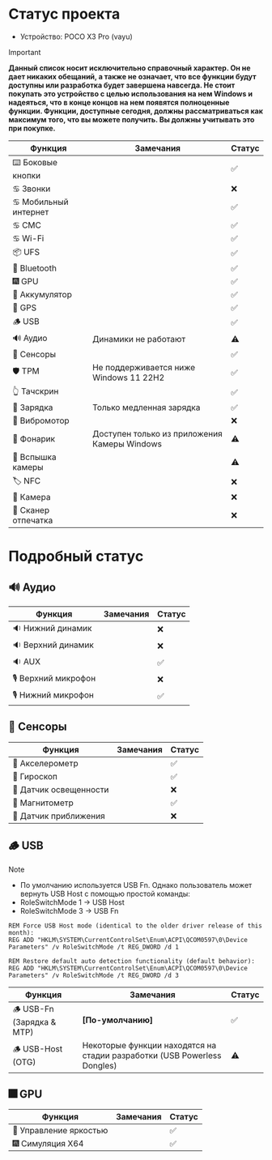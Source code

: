 # Статус проекта
- Устройство: POCO X3 Pro (vayu)
> [!IMPORTANT]
> **Данный список носит исключительно справочный характер. Он не дает никаких обещаний, а также не означает, что все функции будут доступны или разработка будет завершена навсегда. Не стоит покупать это устройство с целью использования на нем Windows и надеяться, что в конце концов на нем появятся полноценные функции. Функции, доступные сегодня, должны рассматриваться как максимум того, что вы можете получить. Вы должны учитывать это при покупке.**

| Функция               | Замечания                                    | Статус         |
|-----------------------|----------------------------------------------|----------------|
| ⌨️ Боковые кнопки     |                                              | ✅            |
| ♋ Звонки             |                                              | ❌            |
| ♋ Мобильный интернет |                                              | ✅            |
| ♋ СМС                |                                              | ✅            |
| ♋ Wi-Fi              |                                              | ✅            |
| 📦 UFS                |                                              | ✅            |
| 🔵 Bluetooth          |                                              | ✅            |
| 🎆 GPU                |                                              | ✅            |
| 🔋 Аккумулятор        |                                              | ✅            |
| 📌 GPS                |                                              | ✅            |
| 🪵 USB                |                                              | ✅            |
| 🔊 Аудио              | Динамики не работают                         | ⚠️            |
| 🧭 Сенсоры            |                                              | ✅            |
| 🛡️ TPM                | Не поддерживается ниже Windows 11 22H2       | ✅            |
| 👆 Тачскрин           |                                              | ✅            |
| 🔌 Зарядка            | Только медленная зарядка                     | ✅            |
| 📳 Вибромотор         |                                              | ❌            |
| 🔦 Фонарик            | Доступен только из приложения Камеры Windows | ⚠️            |
| 📸 Вспышка камеры     |                                              | ⚠️            |
| 🏷️ NFC                |                                              | ❌            |
| 📸 Камера             |                                              | ❌            |
| 🧬 Сканер отпечатка   |                                              | ❌            |

# Подробный статус

## 🔊 Аудио
| Функция                | Замечания                                   | Статус         |
|------------------------|---------------------------------------------|----------------|
| 🔉 Нижний динамик      |                                             | ❌            |
| 🔉 Верхний динамик     |                                             | ❌            |
| 🔉 AUX                 |                                             | ✅            |
| 🎙️ Верхний микрофон    |                                             | ❌            |
| 🎙️ Нижний микрофон     |                                             | ✅            |

## 🧭 Сенсоры
| Функция                | Замечания                                   | Статус         |
|------------------------|---------------------------------------------|----------------|
| 🧭 Акселерометр        |                                             | ✅            |
| 🧭 Гироскоп            |                                             | ✅            |
| 🧭 Датчик освещенности |                                             | ❌            |
| 🧭 Магнитометр         |                                             | ✅            |
| 🧭 Датчик приближения  |                                             | ❌            |

## 🪵 USB
> [!NOTE]
> - По умолчанию используется USB Fn. Однако пользователь может вернуть USB Host с помощью простой команды:
> - RoleSwitchMode 1 -> USB Host
> - RoleSwitchMode 3 -> USB Fn
```batch
REM Force USB Host mode (identical to the older driver release of this month):
REG ADD "HKLM\SYSTEM\CurrentControlSet\Enum\ACPI\QCOM0597\0\Device Parameters" /v RoleSwitchMode /t REG_DWORD /d 1
```
```batch
REM Restore default auto detection functionality (default behavior):
REG ADD "HKLM\SYSTEM\CurrentControlSet\Enum\ACPI\QCOM0597\0\Device Parameters" /v RoleSwitchMode /t REG_DWORD /d 3
```

| Функция                         | Замечания                                                                | Статус         |
|---------------------------------|--------------------------------------------------------------------------|----------------|
| 🪵 USB-Fn   (Зарядка & MTP)     | **[По-умолчанию]**                                                       | ✅            |
| 🪵 USB-Host (OTG)               | Некоторые функции находятся на стадии разработки (USB Powerless Dongles) | ⚠️            |


## 🎆 GPU 
| Функция                 | Замечания                           | Статус         |
|-------------------------|-------------------------------------|----------------|
| 📲 Управление яркостью  |                                     | ✅            |
| 🎆 Симуляция X64        |                                     | ✅            |
